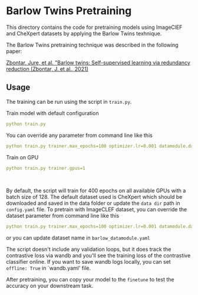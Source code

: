 # Barlow Twins Pretraining

This directory contains the code for pretraining models using ImageClEF
and CheXpert datasets by applying the Barlow Twins texhnique. 

The Barlow Twins pretraining technique was described in the following
paper:

[Zbontar, Jure, et al. "Barlow twins: Self-supervised learning via redundancy reduction (Zbontar, J. et al., 2021)](https://arxiv.org/abs/2103.03230)

## Usage

The training can be run using the script in `train.py`. 

Train model with default configuration
```yaml
python train.py
```

You can override any parameter from command line like this
```yaml
python train.py trainer.max_epochs=100 optimizer.lr=0.001 datamodule.dataset = CheXpert
```

Train on GPU
```yaml
python train.py trainer.gpus=1
```
<br>


By default, the script will train for 400 epochs on all available GPUs with a batch size
of 128. The default dataset used is CheXpert which should be downloaded and saved in the
data folder or update the `data dir` path in `config.yaml` file. To pretrain with ImageCLEF
dataset, you can override the dataset parameter from command line like this
```yaml
python train.py trainer.max_epochs=100 optimizer.lr=0.001 datamodule.dataset = ImageCLEF
```
or you can update dataset name in  `barlow_datamodule.yaml`

The script doesn't include any validation loops, but it does track the
contrastive loss via wandb and you'll see the training loss of the contrastive
classifier online. If you want to save wandb logs locally, you can set `offline: True` in
`wandb.yaml' file.

After pretraining, you can copy your model to the `finetune` to test the accuracy
on your downstream task.
